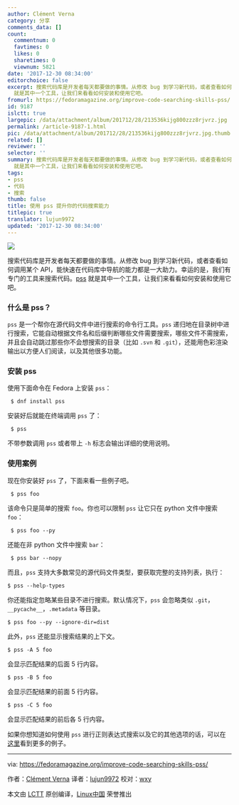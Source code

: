 ```yaml
---
author: Clément Verna
category: 分享
comments_data: []
count:
  commentnum: 0
  favtimes: 0
  likes: 0
  sharetimes: 0
  viewnum: 5821
date: '2017-12-30 08:34:00'
editorchoice: false
excerpt: 搜索代码库是开发者每天都要做的事情。从修改 bug 到学习新代码，或者查看如何调用某个 API，能快速在代码库中导航的能力都是一大助力。幸运的是，我们有专门的工具来搜索代码。pss
  就是其中一个工具，让我们来看看如何安装和使用它吧。
fromurl: https://fedoramagazine.org/improve-code-searching-skills-pss/
id: 9187
islctt: true
largepic: /data/attachment/album/201712/28/213536kijg800zzz8rjvrz.jpg
permalink: /article-9187-1.html
pic: /data/attachment/album/201712/28/213536kijg800zzz8rjvrz.jpg.thumb.jpg
related: []
reviewer: ''
selector: ''
summary: 搜索代码库是开发者每天都要做的事情。从修改 bug 到学习新代码，或者查看如何调用某个 API，能快速在代码库中导航的能力都是一大助力。幸运的是，我们有专门的工具来搜索代码。pss
  就是其中一个工具，让我们来看看如何安装和使用它吧。
tags:
- pss
- 代码
- 搜索
thumb: false
title: 使用 pss 提升你的代码搜索能力
titlepic: true
translator: lujun9972
updated: '2017-12-30 08:34:00'
---
```


![](/data/attachment/album/201712/28/213536kijg800zzz8rjvrz.jpg)


搜索代码库是开发者每天都要做的事情。从修改 bug 到学习新代码，或者查看如何调用某个 API，能快速在代码库中导航的能力都是一大助力。幸运的是，我们有专门的工具来搜索代码。[pss](https://github.com/eliben/pss) 就是其中一个工具，让我们来看看如何安装和使用它吧。


### 什么是 pss？


`pss` 是一个帮你在源代码文件中进行搜索的命令行工具。`pss` 递归地在目录树中进行搜索，它能自动根据文件名和后缀判断哪些文件需要搜索，哪些文件不需搜索，并且会自动跳过那些你不会想搜索的目录（比如 `.svn` 和 `.git`），还能用色彩渲染输出以方便人们阅读，以及其他很多功能。


### 安装 pss


使用下面命令在 Fedora 上安装 `pss`：



```
 $ dnf install pss

```

安装好后就能在终端调用 `pss` 了：



```
 $ pss

```

不带参数调用 `pss` 或者带上 `-h` 标志会输出详细的使用说明。


### 使用案例


现在你安装好 `pss` 了，下面来看一些例子吧。



```
 $ pss foo

```

该命令只是简单的搜索 `foo`。你也可以限制 `pss` 让它只在 python 文件中搜索 `foo`：



```
 $ pss foo --py

```

还能在非 python 文件中搜索 `bar`：



```
 $ pss bar --nopy

```

而且，`pss` 支持大多数常见的源代码文件类型，要获取完整的支持列表，执行：



```
$ pss --help-types

```

你还能指定忽略某些目录不进行搜索。默认情况下，`pss` 会忽略类似 `.git`，`__pycache__`，`.metadata` 等目录。



```
$ pss foo --py --ignore-dir=dist

```

此外，`pss` 还能显示搜索结果的上下文。



```
$ pss -A 5 foo

```

会显示匹配结果的后面 5 行内容。



```
$ pss -B 5 foo

```

会显示匹配结果的前面 5 行内容。



```
$ pss -C 5 foo

```

会显示匹配结果的前后各 5 行内容。


如果你想知道如何使用 `pss` 进行正则表达式搜索以及它的其他选项的话，可以在[这里](https://github.com/eliben/pss/wiki/Usage-samples)看到更多的例子。




---


via: <https://fedoramagazine.org/improve-code-searching-skills-pss/>


作者：[Clément Verna](https://fedoramagazine.org) 译者：[lujun9972](https://github.com/lujun9972) 校对：[wxy](https://github.com/wxy)


本文由 [LCTT](https://github.com/LCTT/TranslateProject) 原创编译，[Linux中国](https://linux.cn/) 荣誉推出
